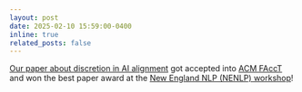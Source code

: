 ```yaml
---
layout: post
date: 2025-02-10 15:59:00-0400
inline: true
related_posts: false
---
```


[Our paper about discretion in AI alignment](https://arxiv.org/abs/2502.10441) got accepted into [ACM FAccT](https://facctconference.org) and won the best paper award at the [New England NLP (NENLP) workshop](https://nenlp.github.io/spr2025/)!
